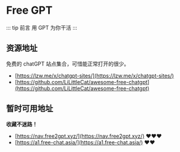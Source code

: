 # Free GPT

::: tip 前言
用 GPT 为你干活
:::

## 资源地址

免费的 chatGPT 站点集合，可惜能正常打开的很少。

- [https://lzw.me/x/chatgpt-sites/](https://lzw.me/x/chatgpt-sites/)
- [https://github.com/LiLittleCat/awesome-free-chatgpt](https://github.com/LiLittleCat/awesome-free-chatgpt)

## 暂时可用地址

**收藏不迷路！**

- [https://nav.free2gpt.xyz/](https://nav.free2gpt.xyz/) :heart::heart::heart:
- [https://a1.free-chat.asia/](https://a1.free-chat.asia/) :heart::heart: